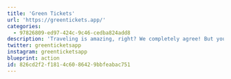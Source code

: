 ```yaml
---
title: 'Green Tickets'
url: 'https://greentickets.app/'
categories:
  - 97826809-ed97-424c-9c46-cedba824add8
description: 'Traveling is amazing, right? We completely agree! But you probably know that traveling can have a large climate impact. With Green Tickets you can take responsibility of your travel behaviour and reduce your footprint, while still enjoying everything that traveling has to offer.'
twitter: greenticketsapp
instagram: greenticketsapp
blueprint: action
id: 826cd2f2-f181-4c60-8642-9bbfeabac751
---
```

